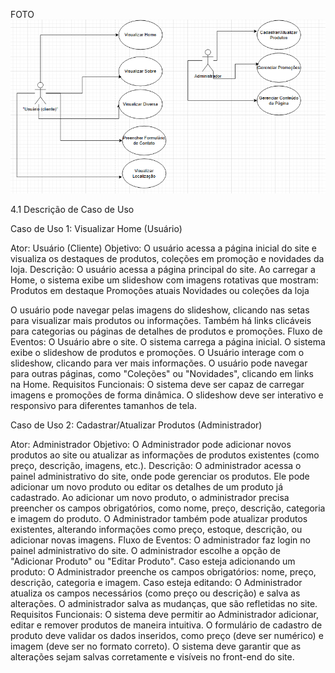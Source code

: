 FOTO
<img src="./img/draw.io.PNG" alt="Diagrama de Caso de Uso" />

  4.1  Descrição de Caso de Uso

Caso de Uso 1: Visualizar Home (Usuário)

Ator: Usuário (Cliente)
Objetivo:
 O usuário acessa a página inicial do site e visualiza os destaques de produtos, coleções em promoção e novidades da loja.
Descrição:
O usuário acessa a página principal do site.
Ao carregar a Home, o sistema exibe um slideshow com imagens rotativas que mostram:
Produtos em destaque
Promoções atuais
Novidades ou coleções da loja


O usuário pode navegar pelas imagens do slideshow, clicando nas setas para visualizar mais produtos ou informações.
Também há links clicáveis para categorias ou páginas de detalhes de produtos e promoções.
Fluxo de Eventos:
O Usuário abre o site.
O sistema carrega a página inicial.
O sistema exibe o slideshow de produtos e promoções.
O Usuário interage com o slideshow, clicando para ver mais informações.
O usuário pode navegar para outras páginas, como "Coleções" ou "Novidades", clicando em links na Home.
Requisitos Funcionais:
O sistema deve ser capaz de carregar imagens e promoções de forma dinâmica.
O slideshow deve ser interativo e responsivo para diferentes tamanhos de tela.

Caso de Uso 2: Cadastrar/Atualizar Produtos (Administrador)

Ator: Administrador
Objetivo: O Administrador pode adicionar novos produtos ao site ou atualizar as informações de produtos existentes (como preço, descrição, imagens, etc.).
Descrição:
O administrador acessa o painel administrativo do site, onde pode gerenciar os produtos.
Ele pode adicionar um novo produto ou editar os detalhes de um produto já cadastrado.
Ao adicionar um novo produto, o administrador precisa preencher os campos obrigatórios, como nome, preço, descrição, categoria e imagem do produto.
O Administrador também pode atualizar produtos existentes, alterando informações como preço, estoque, descrição, ou adicionar novas imagens.
Fluxo de Eventos:
O administrador faz login no painel administrativo do site.
O administrador escolhe a opção de "Adicionar Produto" ou "Editar Produto".
Caso esteja adicionando um produto:
O Administrador preenche os campos obrigatórios: nome, preço, descrição, categoria e imagem.
Caso esteja editando:
O Administrador atualiza os campos necessários (como preço ou descrição) e salva as alterações.
O administrador salva as mudanças, que são refletidas no site.
Requisitos Funcionais:
O sistema deve permitir ao Administrador adicionar, editar e remover produtos de maneira intuitiva.
O formulário de cadastro de produto deve validar os dados inseridos, como preço (deve ser numérico) e imagem (deve ser no formato correto).
O sistema deve garantir que as alterações sejam salvas corretamente e visíveis no front-end do site.
